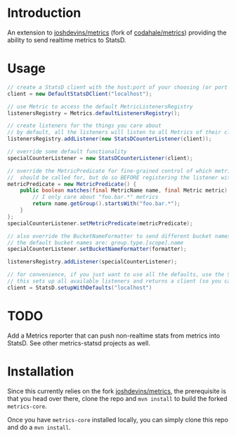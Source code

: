 # Introduction

An extension to [joshdevins/metrics](https://github.com/joshdevins/metrics) (fork of [codahale/metrics](https://github.com/codahale/metrics)) providing the ability to send realtime metrics to StatsD.

# Usage

```java
// create a StatsD client with the host:port of your choosing (or port 8125 by default)
client = new DefaultStatsDClient("localhost");

// use Metric to access the default MetricListenersRegistry
listenersRegistry = Metrics.defaultListenersRegistry();

// create listeners for the things you care about
// by default, all the listeners will listen to all Metrics of their class
listenersRegistry.addListener(new StatsDCounterListener(client));

// override some default functionality
specialCounterListener = new StatsDCounterListener(client);

// override the MetricPredicate for fine-grained control of which metrics the listener
//  should be called for, but do so BEFORE registering the listener with the registry
metricPredicate = new MetricPredicate() {
    public boolean matches(final MetricName name, final Metric metric) {
        // I only care about "foo.bar.*" metrics
        return name.getGroup().startsWith("foo.bar.*");
    }
};
specialCounterListener.setMetricPredicate(metricPredicate);

// also override the BucketNameFormatter to send different bucket names to StatsD
// the default bucket names are: group.type.[scope].name
specialCounterListener.setBucketNameFormatter(formatter);

listenersRegistry.addListener(specialCounterListener);

// for convenience, if you just want to use all the defaults, use the StatsD helper class
// this sets up all available listeners and returns a client (so you can shut it down later)
client = StatsD.setupWithDefaults("localhost")

```

# TODO

Add a Metrics reporter that can push non-realtime stats from metrics into StatsD. See other metrics-statsd projects as well.

# Installation

Since this currently relies on the fork [joshdevins/metrics](https://github.com/joshdevins/metrics), the prerequisite is that you head over there, clone the repo and `mvn install` to build the forked `metrics-core`.

Once you have `metrics-core` installed locally, you can simply clone this repo and do a `mvn install`.
